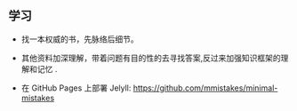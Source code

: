 ## 学习 
- 找一本权威的书，先脉络后细节。
- 其他资料加深理解，带着问题有目的性的去寻找答案,反过来加强知识框架的理解和记忆 .

- 在 GitHub Pages 上部署 Jelyll: https://github.com/mmistakes/minimal-mistakes
